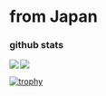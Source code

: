 # from Japan
### github stats

<a href="https://github.com/anuraghazra/github-readme-stats">
  <img align="left" src="https://github-readme-stats.vercel.app/api/top-langs/?username=bushiyama" />
  <img align="middle" src="https://github-readme-stats.vercel.app/api?username=bushiyama&count_private=true&show_icons=true" />
</a>

[![trophy](https://github-profile-trophy.vercel.app/?username=bushiyama)](https://github.com/ryo-ma/github-profile-trophy)
